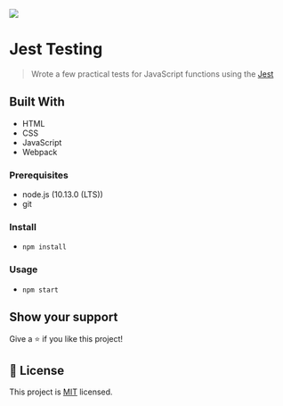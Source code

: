 ![](https://img.shields.io/badge/Microverse-blueviolet)

# Jest Testing

> Wrote a few practical tests for JavaScript functions using the [Jest](https://jestjs.io/)

## Built With

- HTML
- CSS
- JavaScript
- Webpack


### Prerequisites

- node.js (10.13.0 (LTS))
- git

### Install

- `npm install`

### Usage

- `npm start`


## Show your support

Give a ⭐️ if you like this project!

## 📝 License

This project is [MIT](./LICENSE) licensed.
